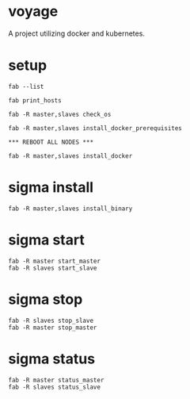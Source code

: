 # voyage

A project utilizing docker and kubernetes.

# setup

	fab --list

	fab print_hosts

	fab -R master,slaves check_os

	fab -R master,slaves install_docker_prerequisites

	*** REBOOT ALL NODES ***

	fab -R master,slaves install_docker

# sigma install

	fab -R master,slaves install_binary

# sigma start

	fab -R master start_master
	fab -R slaves start_slave

# sigma stop
	
	fab -R slaves stop_slave
	fab -R master stop_master

# sigma status

	fab -R master status_master
	fab -R slaves status_slave
